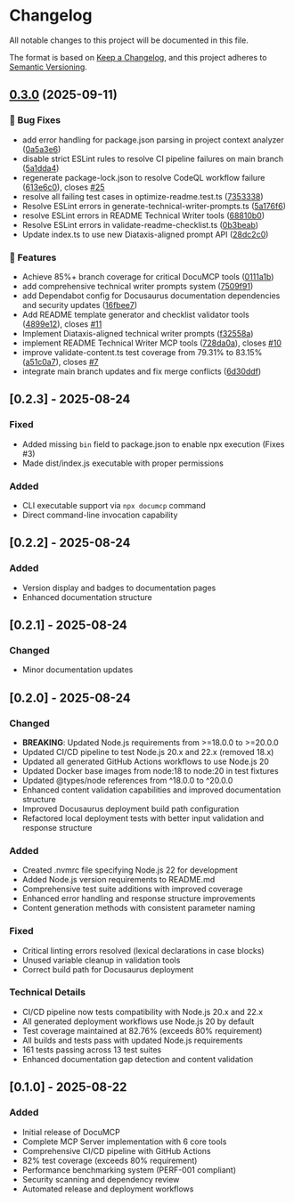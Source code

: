 # Changelog

All notable changes to this project will be documented in this file.

The format is based on [Keep a Changelog](https://keepachangelog.com/en/1.0.0/),
and this project adheres to [Semantic Versioning](https://semver.org/spec/v2.0.0.html).


## [0.3.0](https://github.com/tosin2013/documcp/compare/v0.2.4...v0.3.0) (2025-09-11)


### 🐛 Bug Fixes

* add error handling for package.json parsing in project context analyzer ([0a5a3e6](https://github.com/tosin2013/documcp/commit/0a5a3e6d2802397d83bf87483a083b51fe3a1a8c))
* disable strict ESLint rules to resolve CI pipeline failures on main branch ([5a1dda4](https://github.com/tosin2013/documcp/commit/5a1dda4870472e074733b597ab3f0325a8c65d1d))
* regenerate package-lock.json to resolve CodeQL workflow failure ([613e6c0](https://github.com/tosin2013/documcp/commit/613e6c0f4319ee244e5037f1036b86085e97201a)), closes [#25](https://github.com/tosin2013/documcp/issues/25)
* resolve all failing test cases in optimize-readme.test.ts ([7353338](https://github.com/tosin2013/documcp/commit/7353338b33a5a98f6f0f87bbc090f068d38430fb))
* Resolve ESLint errors in generate-technical-writer-prompts.ts ([5a176f6](https://github.com/tosin2013/documcp/commit/5a176f672e1556450383a03c4d0f0475ca92e25d))
* resolve ESLint errors in README Technical Writer tools ([68810b0](https://github.com/tosin2013/documcp/commit/68810b0ceba74f541968f51ac6bc3ec6b8524cad))
* Resolve ESLint errors in validate-readme-checklist.ts ([0b3beab](https://github.com/tosin2013/documcp/commit/0b3beab437802b8c1393759b96ffd907683923b2))
* Update index.ts to use new Diataxis-aligned prompt API ([28dc2c0](https://github.com/tosin2013/documcp/commit/28dc2c0e727aa90219ae32f2b2036c2f9b206b3e))


### 🚀 Features

* Achieve 85%+ branch coverage for critical DocuMCP tools ([0111a1b](https://github.com/tosin2013/documcp/commit/0111a1b3aae09a27ab9db236ec1acfbe636d3361))
* add comprehensive technical writer prompts system ([7509f91](https://github.com/tosin2013/documcp/commit/7509f91de043237a528864f4b11cb485b0b2c03a))
* add Dependabot config for Docusaurus documentation dependencies and security updates ([16fbee7](https://github.com/tosin2013/documcp/commit/16fbee7fad535e4b4cc4960a88daf3062add19ba))
* Add README template generator and checklist validator tools ([4899e12](https://github.com/tosin2013/documcp/commit/4899e1217cd1fe60246f23c4d43731cc6ecbb0e6)), closes [#11](https://github.com/tosin2013/documcp/issues/11)
* Implement Diataxis-aligned technical writer prompts ([f32558a](https://github.com/tosin2013/documcp/commit/f32558a031a571579fb02da64f3e1e3bf8518664))
* implement README Technical Writer MCP tools ([728da0a](https://github.com/tosin2013/documcp/commit/728da0a21ec586b5f8361337edf42fec79dc70d0)), closes [#10](https://github.com/tosin2013/documcp/issues/10)
* improve validate-content.ts test coverage from 79.31% to 83.15% ([a51c0a7](https://github.com/tosin2013/documcp/commit/a51c0a7f1e7232db99d444fbe94ea7a74ec04ece)), closes [#7](https://github.com/tosin2013/documcp/issues/7)
* integrate main branch updates and fix merge conflicts ([6d30ddf](https://github.com/tosin2013/documcp/commit/6d30ddf63ccca01f67b90ecfef2fb438a16a369e))

## [0.2.3] - 2025-08-24

### Fixed
- Added missing `bin` field to package.json to enable npx execution (Fixes #3)
- Made dist/index.js executable with proper permissions

### Added
- CLI executable support via `npx documcp` command
- Direct command-line invocation capability

## [0.2.2] - 2025-08-24

### Added
- Version display and badges to documentation pages
- Enhanced documentation structure

## [0.2.1] - 2025-08-24

### Changed
- Minor documentation updates

## [0.2.0] - 2025-08-24

### Changed
- **BREAKING**: Updated Node.js requirements from >=18.0.0 to >=20.0.0
- Updated CI/CD pipeline to test Node.js 20.x and 22.x (removed 18.x)
- Updated all generated GitHub Actions workflows to use Node.js 20
- Updated Docker base images from node:18 to node:20 in test fixtures
- Updated @types/node references from ^18.0.0 to ^20.0.0
- Enhanced content validation capabilities and improved documentation structure
- Improved Docusaurus deployment build path configuration
- Refactored local deployment tests with better input validation and response structure

### Added
- Created .nvmrc file specifying Node.js 22 for development
- Added Node.js version requirements to README.md
- Comprehensive test suite additions with improved coverage
- Enhanced error handling and response structure improvements
- Content generation methods with consistent parameter naming

### Fixed
- Critical linting errors resolved (lexical declarations in case blocks)
- Unused variable cleanup in validation tools
- Correct build path for Docusaurus deployment

### Technical Details
- CI/CD pipeline now tests compatibility with Node.js 20.x and 22.x
- All generated deployment workflows use Node.js 20 by default
- Test coverage maintained at 82.76% (exceeds 80% requirement)
- All builds and tests pass with updated Node.js requirements
- 161 tests passing across 13 test suites
- Enhanced documentation gap detection and content validation

## [0.1.0] - 2025-08-22

### Added
- Initial release of DocuMCP
- Complete MCP Server implementation with 6 core tools
- Comprehensive CI/CD pipeline with GitHub Actions
- 82% test coverage (exceeds 80% requirement)
- Performance benchmarking system (PERF-001 compliant)
- Security scanning and dependency review
- Automated release and deployment workflows